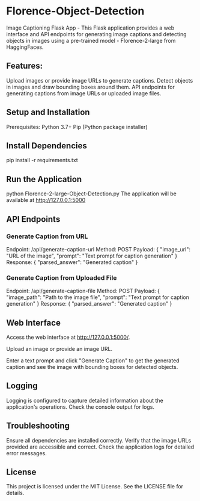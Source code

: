 # Florence-Object-Detection
Image Captioning Flask App - This Flask application provides a web interface and API endpoints for generating image captions and detecting objects in images using a pre-trained model - Florence-2-large from HaggingFaces.

## Features:
Upload images or provide image URLs to generate captions.
Detect objects in images and draw bounding boxes around them.
API endpoints for generating captions from image URLs or uploaded image files.

## Setup and Installation
Prerequisites:
Python 3.7+
Pip (Python package installer)

## Install Dependencies
pip install -r requirements.txt

## Run the Application
python Florence-2-large-Object-Detection.py
The application will be available at http://127.0.0.1:5000

## API Endpoints
### Generate Caption from URL
Endpoint: /api/generate-caption-url
Method: POST
Payload:
{
  "image_url": "URL of the image",
  "prompt": "Text prompt for caption generation"
}
Response:
{
  "parsed_answer": "Generated caption"
}

### Generate Caption from Uploaded File
Endpoint: /api/generate-caption-file
Method: POST
Payload:
{
  "image_path": "Path to the image file",
  "prompt": "Text prompt for caption generation"
}
Response:
{
  "parsed_answer": "Generated caption"
}

## Web Interface
Access the web interface at http://127.0.0.1:5000/.

Upload an image or provide an image URL.

Enter a text prompt and click "Generate Caption" to get the generated caption and see the image with bounding boxes for detected objects.

## Logging
Logging is configured to capture detailed information about the application's operations. Check the console output for logs.

## Troubleshooting
Ensure all dependencies are installed correctly.
Verify that the image URLs provided are accessible and correct.
Check the application logs for detailed error messages.
## License
This project is licensed under the MIT License. See the LICENSE file for details.

